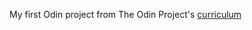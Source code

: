 My first Odin project from The Odin Project's [curriculum](http://www.theodinproject.com/courses/web-development-101/lessons/html-css)